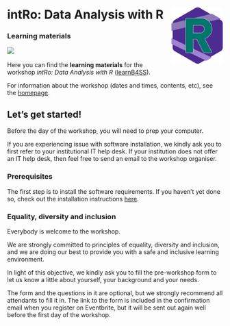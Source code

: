 
<!-- README.md is generated from README.Rmd. Please edit that file -->

# intRo: Data Analysis with R <a href='https://intro-rstats.github.io/intRo'><img src='man/figures/logo.png' align="right" height="132" /></a>

### Learning materials

<!-- badges: start -->

![](https://img.shields.io/badge/version-1.0.0-4d2c91.svg)
<!-- badges: end -->

Here you can find the **learning materials** for the workshop *intRo:
Data Analysis with R* ([learnB4SS](https://learnb4ss.github.io)).

For information about the workshop (dates and times, contents, etc), see
the [homepage](https://intro-rstats.github.io).

## Let’s get started!

Before the day of the workshop, you will need to prep your computer.

If you are experiencing issue with software installation, we kindly ask
you to first refer to your institutional IT help desk. If your
institution does not offer an IT help desk, then feel free to send an
email to the workshop organiser.

### Prerequisites

The first step is to install the software requirements. If you haven’t
yet done so, check out the installation instructions
[here](https://intro-rstats.github.io/intRo/articles/get-started.html).

### Equality, diversity and inclusion

Everybody is welcome to the workshop.

We are strongly committed to principles of equality, diversity and
inclusion, and we are doing our best to provide you with a safe and
inclusive learning environment.

In light of this objective, we kindly ask you to fill the pre-workshop
form to let us know a little about yourself, your background and your
needs.

The form and the questions in it are optional, but we strongly recommend
all attendants to fill it in. The link to the form is included in the
confirmation email when you register on Eventbrite, but it will be sent
out again well before the first day of the workshop.
